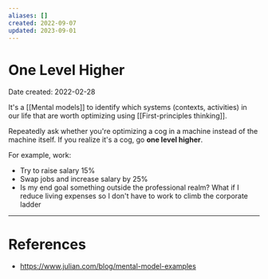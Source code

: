 ```yaml
---
aliases: []
created: 2022-09-07
updated: 2023-09-01
---
```


# One Level Higher
Date created: 2022-02-28

It's a [[Mental models]] to identify which systems (contexts, activities) in our life that are worth optimizing using [[First-principles thinking]].

Repeatedly ask whether you're optimizing a cog in a machine instead of the machine itself. If you realize it's a cog, go **one level higher**.

For example, work:
- Try to raise salary 15%
- Swap jobs and increase salary by 25%
- Is my end goal something outside the professional realm? What if I reduce living expenses so I don't have to work to climb the corporate ladder

---
# References
* https://www.julian.com/blog/mental-model-examples
